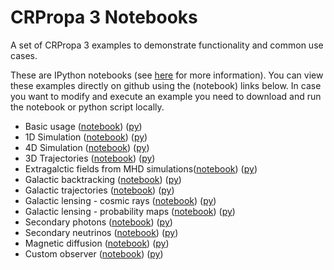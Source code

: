 # CRPropa 3 Notebooks
A set of CRPropa 3 examples to demonstrate functionality and common use cases.

These are IPython notebooks (see [here](https://ipython.org/notebook.html) for more information). 
You can view these examples directly on github using the (notebook) links below.
In case you want to modify and execute an example you need to download and run the notebook or python script locally.

 * Basic usage  ([notebook](https://github.com/CRPropa/CRPropa3-notebooks/blob/master/basics/basics.v4.ipynb)) ([py](https://raw.githubusercontent.com/CRPropa/CRPropa3-notebooks/master/basics/basics.py))
 * 1D Simulation  ([notebook](https://github.com/CRPropa/CRPropa3-notebooks/blob/master/sim1D/sim1D.v4.ipynb)) ([py](https://raw.githubusercontent.com/CRPropa/CRPropa3-notebooks/master/sim1D/sim1D.py))
 * 4D Simulation  ([notebook](https://github.com/CRPropa/CRPropa3-notebooks/blob/master/sim4D/sim4D.v4.ipynb)) ([py](https://raw.githubusercontent.com/CRPropa/CRPropa3-notebooks/master/sim4D/sim4D.py))
 * 3D Trajectories  ([notebook](https://github.com/CRPropa/CRPropa3-notebooks/blob/master/trajectories/trajectories.v4.ipynb)) ([py](https://raw.githubusercontent.com/CRPropa/CRPropa3-notebooks/master/trajectories/trajectories.py))
 * Extragalctic fields from MHD simulations([notebook](https://github.com/CRPropa/CRPropa3-notebooks/blob/master/extragalactic_fields/MHD_models.v4.ipynb)) ([py](https://raw.githubusercontent.com/CRPropa/CRPropa3-notebooks/master/extragalactic_fields/MHD_models.py))
 * Galactic backtracking  ([notebook](https://github.com/CRPropa/CRPropa3-notebooks/blob/master/galactic_backtracking/galactic_backtracking.v4.ipynb)) ([py](https://raw.githubusercontent.com/CRPropa/CRPropa3-notebooks/master/galactic_backtracking/galactic_backtracking.py))
 * Galactic trajectories  ([notebook](https://github.com/CRPropa/CRPropa3-notebooks/blob/master/galactic_trajectories/galactic_trajectories.v4.ipynb)) ([py](https://raw.githubusercontent.com/CRPropa/CRPropa3-notebooks/master/galactic_trajectories/galactic_trajectories.py))
 * Galactic lensing - cosmic rays  ([notebook](https://github.com/CRPropa/CRPropa3-notebooks/blob/master/galactic_lensing/lensing_cr.v4.ipynb)) ([py](https://raw.githubusercontent.com/CRPropa/CRPropa3-notebooks/master/galactic_lensing/lensing_cr.py))
 * Galactic lensing - probability maps  ([notebook](https://github.com/CRPropa/CRPropa3-notebooks/blob/master/galactic_lensing/lensing_maps.v4.ipynb)) ([py](https://raw.githubusercontent.com/CRPropa/CRPropa3-notebooks/master/galactic_lensing/lensing_maps.py))
 * Secondary photons  ([notebook](https://github.com/CRPropa/CRPropa3-notebooks/blob/master/secondaries/photons.v4.ipynb)) ([py](https://raw.githubusercontent.com/CRPropa/CRPropa3-notebooks/master/secondaries/photons.py))
 * Secondary neutrinos  ([notebook](https://github.com/CRPropa/CRPropa3-notebooks/blob/master/secondaries/neutrinos.v4.ipynb)) ([py](https://raw.githubusercontent.com/CRPropa/CRPropa3-notebooks/master/secondaries/neutrinos.py))
 * Magnetic diffusion  ([notebook](https://github.com/CRPropa/CRPropa3-notebooks/blob/master/Diffusion/DiffusionValidationI.v4.ipynb)) ([py](https://raw.githubusercontent.com/CRPropa/CRPropa3-notebooks/master/Diffusion/DiffusionValidationI.py))
 * Custom observer  ([notebook](https://github.com/CRPropa/CRPropa3-notebooks/blob/master/advanced/CustomObserver.v4.ipynb)) ([py](https://raw.githubusercontent.com/CRPropa/CRPropa3-notebooks/master/advanced/CustomObserver.py))
